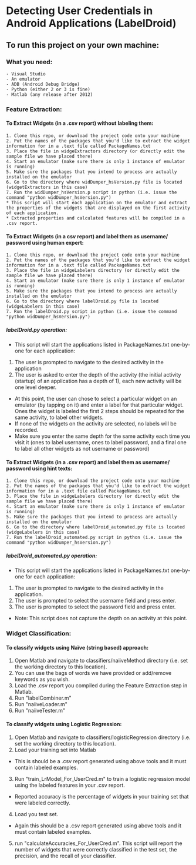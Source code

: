 # Detecting User Credentials in Android Applications (LabelDroid)

## To run this project on your own machine:
  
  ### What you need:
    - Visual Studio
    - An emulator 
    - ADB (Android Debug Bridge)
    - Python (either 2 or 3 is fine)
    - Matlab (any release after 2012)



### Feature Extraction:


    
#### To Extract Widgets (in a .csv report) without labeling them:
    1. Clone this repo, or download the project code onto your machine
    2. Put the names of the packages that you'd like to extract the widget information for in a .text file called PackageNames.txt
    3. Place the file in widgeExtractors directory (or directly edit the sample file we have placed there)
    4. Start an emulator (make sure there is only 1 instance of emulator is running)
    5. Make sure the packages that you intend to process are actually installed on the emulator
    6. Go to the directory where widDumper_hsVersion.py file is located (widgetExtractors in this case)
    7. Run the widDumper_hsVersion.p script in python (i.e. issue the command "python widDumper_hsVersion.py")
    * This script will start each application on the emulator and extract the properties of the widgets that are displayed on the first activity of each application.
    * Extracted properties and calculated features will be compiled in a .csv report. 
    
    
#### To Extract Widgets (in a csv report) and label them as username/ password using human expert:
    1. Clone this repo, or download the project code onto your machine
    2. Put the names of the packages that you'd like to extract the widget information for in a .text file called PackageNames.txt
    3. Place the file in widgeLabelers directory (or directly edit the sample file we have placed there)
    4. Start an emulator (make sure there is only 1 instance of emulator is running)
    5. Make sure the packages that you intend to process are actually installed on the emulator
    6. Go to the directory where labelDroid.py file is located (widgeLabelers in this case)
    7. Run the labelDroid.py script in python (i.e. issue the command "python widDumper_hsVersion.py")
    
   
##### labelDroid.py operation:
* This script will start the applications listed in PackageNames.txt one-by-one for each application:
1. The user is prompted to navigate to the desired activity in the application
2. The user is asked to enter the depth of the activity (the initial activity (startup) of an application has a depth of 1), each new activity will be one level deeper. 
* At this point, the user can chose to select a particular widget on an emulator (by tapping on it) and enter a label for that particular widget. Ones the widget is labeled the first 2 steps should be repeated for the same activity, to label other widgets. 
* If none of the widgets on the activity are selected, no labels will be recorded. 
* Make sure you enter the same depth for the same activity each time you visit it (ones to label username, ones to label password, and a final one to label all other widgets as not username or password)


#### To Extract Widgets (in a .csv report) and label them as username/ password using hint texts:
    1. Clone this repo, or download the project code onto your machine
    2. Put the names of the packages that you'd like to extract the widget information for in a .text file called PackageNames.txt
    3. Place the file in widgeLabelers directory (or directly edit the sample file we have placed there)
    4. Start an emulator (make sure there is only 1 instance of emulator is running)
    5. Make sure the packages that you intend to process are actually installed on the emulator
    6. Go to the directory where labelDroid_automated.py file is located (widgeLabelers in this case)
    7. Run the labelDroid_automated.py script in python (i.e. issue the command "python widDumper_hsVersion.py")
    
   ##### labelDroid_automated.py operation:
* This script will start the applications listed in PackageNames.txt one-by-one for each application:
1. The user is prompted to navigate to the desired activity in the application.
 1. The user is prompted to select the username field and press enter. 
 2. The user is prompted to select the password field and press enter. 
 * Note: This script does not capture the depth on an activity at this point. 
    
    
### Widget Classification:
    
#### To classify widgets using Naïve (string based) approach:
1. Open Matlab and navigate to classifiers/naiiveMethod directory (i.e. set the working directory to this location).
2. You can use the bags of words we have provided or add/remove keywords as you wish. 
3. Load the .csv report you compiled during the Feature Extraction step in Matlab. 
4. Run "labelCombiner.m"
5. Run "naiiveLoader.m"
6. Run "naiiveTester.m"


#### To classify widgets using Logistic Regression:
1. Open Matlab and navigate to classifiers/logisticRegression directory (i.e. set the working directory to this location).
2. Load your training set into Matlab 
* This is should be a .csv report generated using above tools and it must contain labeled examples.
3. Run "train_LrModel_For_UserCred.m" to train a logistic regression model using the labeled features in your .csv report.
* Reported accuracy is the percentage of widgets in your training set that were labeled correctly. 
4. Load you test set. 
* Again this should be a .csv report generated using above tools and it must contain labeled examples.
5. run "calculateAccuracies_For_UserCred.m". This script will report the number of widgets that were correctly classified in the test set, the precision, and the recall of your classifier. 
